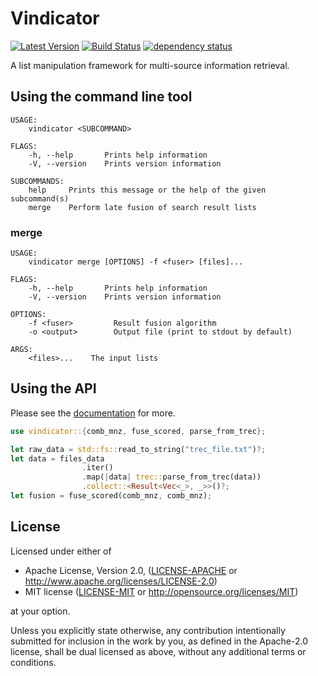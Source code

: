 # Vindicator
[![Latest Version](https://img.shields.io/crates/v/vindicator.svg)](https://crates.io/crates/vindicator) [![Build Status](https://travis-ci.org/Enet4/vindicator.svg?branch=master)](https://travis-ci.org/Enet4/vindicator) [![dependency status](https://deps.rs/repo/github/Enet4/vindicator/status.svg)](https://deps.rs/repo/github/Enet4/vindicator)

A list manipulation framework for multi-source information retrieval.

## Using the command line tool

```
USAGE:
    vindicator <SUBCOMMAND>

FLAGS:
    -h, --help       Prints help information
    -V, --version    Prints version information

SUBCOMMANDS:
    help     Prints this message or the help of the given subcommand(s)
    merge    Perform late fusion of search result lists
```

### merge

```
USAGE:
    vindicator merge [OPTIONS] -f <fuser> [files]...

FLAGS:
    -h, --help       Prints help information
    -V, --version    Prints version information

OPTIONS:
    -f <fuser>         Result fusion algorithm
    -o <output>        Output file (print to stdout by default)

ARGS:
    <files>...    The input lists
```


## Using the API

Please see the [documentation](https://docs.rs/vindicator) for more.

```rust
use vindicator::{comb_mnz, fuse_scored, parse_from_trec};

let raw_data = std::fs::read_to_string("trec_file.txt")?;
let data = files_data
                .iter()
                .map(|data| trec::parse_from_trec(data))
                .collect::<Result<Vec<_>, _>>()?;
let fusion = fuse_scored(comb_mnz, comb_mnz);


```

## License

Licensed under either of

* Apache License, Version 2.0, ([LICENSE-APACHE](LICENSE-APACHE) or <http://www.apache.org/licenses/LICENSE-2.0>)
* MIT license ([LICENSE-MIT](LICENSE-MIT) or <http://opensource.org/licenses/MIT>)

at your option.

Unless you explicitly state otherwise, any contribution intentionally submitted
for inclusion in the work by you, as defined in the Apache-2.0 license, shall be dual licensed as above, without any
additional terms or conditions.
